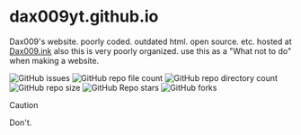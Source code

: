 # dax009yt.github.io
Dax009's website. poorly coded. outdated html. open source. etc. hosted at [Dax009.ink](https://dax009.ink)
also this is very poorly organized. use this as a "What not to do" when making a website.

![GitHub issues](https://img.shields.io/github/issues/dax009yt/dax009yt.github.io?style=social&logo=github)
![GitHub repo file count](https://img.shields.io/github/directory-file-count/dax009yt/dax009yt.github.io?style=social&logo=github)
![GitHub repo directory count](https://img.shields.io/github/directory-file-count/dax009yt/dax009yt.github.io?style=social&logo=github&label=directories&type=dir)
![GitHub repo size](https://img.shields.io/github/repo-size/dax009yt/dax009yt.github.io?style=social&logo=github)
![GitHub Repo stars](https://img.shields.io/github/stars/dax009yt/dax009yt.github.io?style=social&logo=github)
![GitHub forks](https://img.shields.io/github/forks/dax009yt/dax009yt.github.io?style=social&logo=github)

> [!CAUTION]
> Don't.